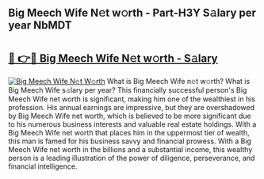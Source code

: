 ## Big Meech Wife N𝚎t w𝚘rth - Part-H3Y S𝚊lary per year NbMDT

# <h2><a href="http://gc1hpud.nevu.top/?p=Big+Meech+Wife">🔗 👉🔴 Big Meech Wife N𝚎t w𝚘rth - S𝚊lary</a></h2>

[![Big Meech Wife N𝚎t W𝚘rth](https://i.imgur.com/Oavwk0R.jpeg)](http://gc1hpud.nevu.top/?p=Big+Meech+Wife)
What is Big Meech Wife n𝚎t w𝚘rth? What is Big Meech Wife s𝚊lary per year?
This financially successful person's Big Meech Wife net worth is significant, making him one of the wealthiest in his profession. His annual earnings are impressive, but they are overshadowed by Big Meech Wife net worth, which is believed to be more significant due to his numerous business interests and valuable real estate holdings. With a Big Meech Wife net worth that places him in the uppermost tier of wealth, this man is famed for his business savvy and financial prowess. With a Big Meech Wife net worth in the billions and a substantial income, this wealthy person is a leading illustration of the power of diligence, perseverance, and financial intelligence.
